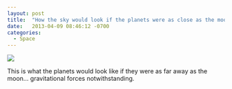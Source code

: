 ```yaml
---
layout: post
title:  "How the sky would look if the planets were as close as the moon"
date:   2013-04-09 08:46:12 -0700
categories:
  - Space
---
```


  ![](/attachments/d18332db041bbf3b6d5d037bad4c8a2e/image.png) 

 This is what the planets would look like if they were as far away as the moon… gravitational forces notwithstanding.

